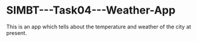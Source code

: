 # SIMBT---Task04---Weather-App
This is an app which tells about the temperature and weather of the city at present.
